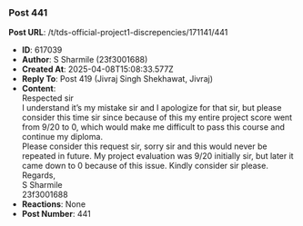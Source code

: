 ### Post 441
**Post URL**: /t/tds-official-project1-discrepencies/171141/441
- **ID**: 617039
- **Author**: S Sharmile (23f3001688)
- **Created At**: 2025-04-08T15:08:33.577Z
- **Reply To**: Post 419 (Jivraj Singh Shekhawat, Jivraj)
- **Content**:  
  Respected sir<br>
I understand it’s my mistake sir and I apologize for that sir, but please consider this time sir since because of this my entire project score went from 9/20 to 0, which would make me difficult to pass this course and continue my diploma.<br>
Please consider this request sir, sorry sir and this would never be repeated in future. My project evaluation was 9/20 initially sir, but later it came down to 0 because of this issue. Kindly consider sir please.
Regards,<br>
S Sharmile<br>
23f3001688
- **Reactions**: None
- **Post Number**: 441

